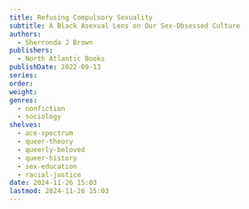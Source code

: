 ```yaml
---
title: Refusing Compulsory Sexuality
subtitle: A Black Asexual Lens on Our Sex-Obsessed Culture
authors:
  - Sherronda J Brown
publishers:
  - North Atlantic Books
publishDate: 2022-09-13
series: 
order: 
weight: 
genres:
  - nonfiction
  - sociology
shelves:
  - ace-spectrum
  - queer-theory
  - queerly-beloved
  - queer-history
  - sex-education
  - racial-justice
date: 2024-11-26 15:03
lastmod: 2024-11-26 15:03
---
```

